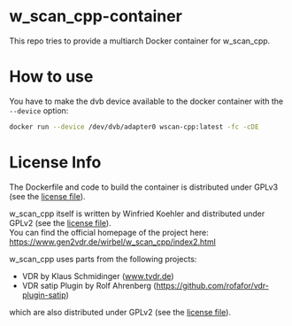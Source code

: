# w_scan_cpp-container

This repo tries to provide a multiarch Docker container for w_scan_cpp.

# How to use

You have to make the dvb device available to the docker container with the `--device` option:

```bash
docker run --device /dev/dvb/adapter0 wscan-cpp:latest -fc -cDE
```

# License Info
The Dockerfile and code to build the container is distributed under GPLv3 (see the [license file](LICENSE)).

w_scan_cpp itself is written by  Winfried Koehler <nvdec A.T. quantentunnel D.O.T. de> and distributed under GPLv2 (see the [license file](LICENSE.GPLv2)).  
You can find the official homepage of the project here: https://www.gen2vdr.de/wirbel/w_scan_cpp/index2.html

w_scan_cpp uses parts from the following projects:

* VDR by Klaus Schmidinger (www.tvdr.de) 
* VDR satip Plugin by Rolf Ahrenberg (https://github.com/rofafor/vdr-plugin-satip)  

which are also distributed under GPLv2 (see the [license file](LICENSE.GPLv2)).